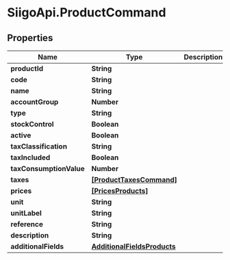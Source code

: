 # SiigoApi.ProductCommand

## Properties

Name | Type | Description | Notes
------------ | ------------- | ------------- | -------------
**productId** | **String** |  | [optional] 
**code** | **String** |  | [optional] 
**name** | **String** |  | [optional] 
**accountGroup** | **Number** |  | [optional] 
**type** | **String** |  | [optional] 
**stockControl** | **Boolean** |  | [optional] 
**active** | **Boolean** |  | [optional] 
**taxClassification** | **String** |  | [optional] 
**taxIncluded** | **Boolean** |  | [optional] 
**taxConsumptionValue** | **Number** |  | [optional] 
**taxes** | [**[ProductTaxesCommand]**](ProductTaxesCommand.md) |  | [optional] 
**prices** | [**[PricesProducts]**](PricesProducts.md) |  | [optional] 
**unit** | **String** |  | [optional] 
**unitLabel** | **String** |  | [optional] 
**reference** | **String** |  | [optional] 
**description** | **String** |  | [optional] 
**additionalFields** | [**AdditionalFieldsProducts**](AdditionalFieldsProducts.md) |  | [optional] 


